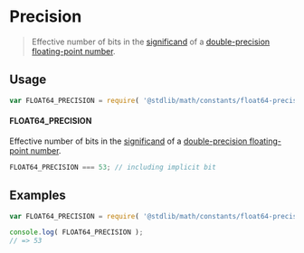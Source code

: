 # Precision

> Effective number of bits in the [significand][significand] of a [double-precision floating-point number][ieee754].

<!-- <usage> -->

## Usage

``` javascript
var FLOAT64_PRECISION = require( '@stdlib/math/constants/float64-precision' );
```

#### FLOAT64_PRECISION

Effective number of bits in the [significand][significand] of a [double-precision floating-point number][ieee754].

``` javascript
FLOAT64_PRECISION === 53; // including implicit bit
```

<!-- </usage> -->


<!-- <examples> -->

## Examples

<!-- TODO: better example -->

``` javascript
var FLOAT64_PRECISION = require( '@stdlib/math/constants/float64-precision' );

console.log( FLOAT64_PRECISION );
// => 53
```

<!-- </examples> -->


<!-- <links> -->

[ieee754]: https://en.wikipedia.org/wiki/IEEE_754-1985
[significand]: https://en.wikipedia.org/wiki/Significand

<!-- </links> -->
